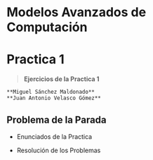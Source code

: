 # Modelos Avanzados de Computación
Practica 1
========

>**Ejercicios de la Practica 1**
    
    **Miguel Sánchez Maldonado**  
    **Juan Antonio Velasco Gómez**

## Problema de la Parada


- Enunciados de la Practica

- Resolución de los Problemas 